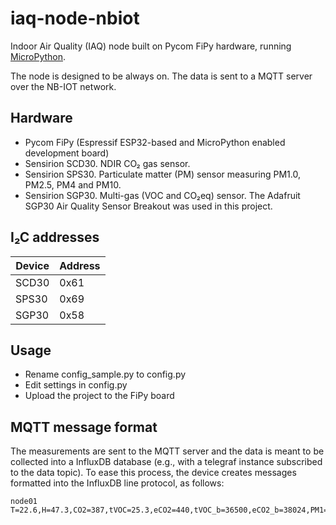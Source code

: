 # iaq-node-nbiot

Indoor Air Quality (IAQ) node built on Pycom FiPy hardware, running [MicroPython](https://micropython.org/).

The node is designed to be always on. The data is sent to a MQTT server over the NB-IOT network.

## Hardware

- Pycom FiPy (Espressif ESP32-based and MicroPython enabled development board)
- Sensirion SCD30. NDIR CO₂ gas sensor.
- Sensirion SPS30. Particulate matter (PM) sensor measuring PM1.0, PM2.5, PM4 and PM10.
- Sensirion SGP30. Multi-gas (VOC and CO₂eq) sensor. The Adafruit SGP30 Air Quality Sensor Breakout was used in this project.

## I₂C addresses

| Device | Address |
| - | - |
| SCD30 | 0x61 |
| SPS30 | 0x69 |
| SGP30 | 0x58 |

## Usage

- Rename config_sample.py to config.py
- Edit settings in config.py
- Upload the project to the FiPy board

## MQTT message format

The measurements are sent to the MQTT server and the data is meant to be collected into a InfluxDB database (e.g., with a telegraf instance subscribed to the data topic). To ease this process, the device creates messages formatted into the InfluxDB line protocol, as follows:

```
node01 T=22.6,H=47.3,CO2=387,tVOC=25.3,eCO2=440,tVOC_b=36500,eCO2_b=38024,PM1=7.6,PM2=8.1,PM4=8.1,PM10=8.1
```
